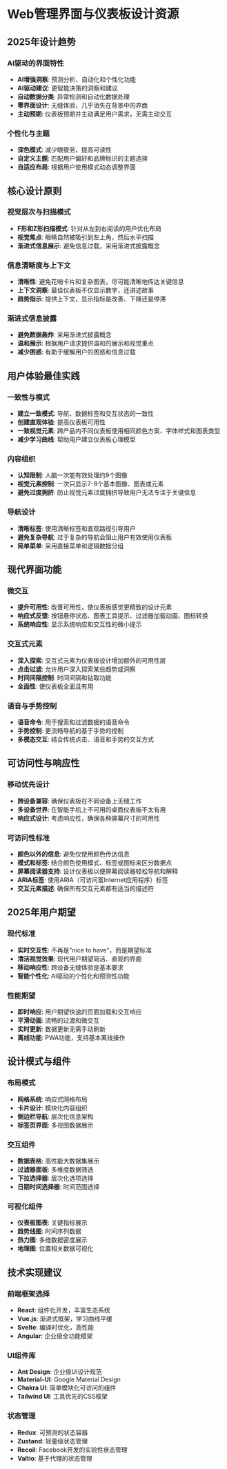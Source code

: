 # Web管理界面与仪表板设计资源

## 2025年设计趋势

### AI驱动的界面特性
- **AI增强洞察**: 预测分析、自动化和个性化功能
- **AI驱动建议**: 更智能决策的洞察和建议
- **自动数据分类**: 异常检测和自动化数据处理
- **零界面设计**: 无缝体验，几乎消失在背景中的界面
- **主动预期**: 仪表板预期并主动满足用户需求，无需主动交互

### 个性化与主题
- **深色模式**: 减少眼疲劳，提高可读性
- **自定义主题**: 匹配用户偏好和品牌标识的主题选择
- **自适应布局**: 根据用户使用模式动态调整界面

## 核心设计原则

### 视觉层次与扫描模式
- **F形和Z形扫描模式**: 针对从左到右阅读的用户优化布局
- **视觉焦点**: 眼睛自然被吸引到左上角，然后水平扫描
- **渐进式信息展示**: 避免信息过载，采用渐进式披露概念

### 信息清晰度与上下文
- **清晰性**: 避免花哨卡片和复杂图表，尽可能清晰地传达关键信息
- **上下文洞察**: 最佳仪表板不仅显示数字，还讲述故事
- **趋势指示**: 提供上下文，显示指标是改善、下降还是停滞

### 渐进式信息披露
- **避免数据轰炸**: 采用渐进式披露概念
- **温和展示**: 根据用户请求提供温和的展示和视觉重点
- **减少困惑**: 有助于缓解用户的困惑和信息过载

## 用户体验最佳实践

### 一致性与模式
- **建立一致模式**: 导航、数据标签和交互状态的一致性
- **创建直观体验**: 提高仪表板可用性
- **一致视觉元素**: 跨产品内不同仪表板使用相同颜色方案、字体样式和图表类型
- **减少学习曲线**: 帮助用户建立仪表板心理模型

### 内容组织
- **认知限制**: 人脑一次能有效处理约9个图像
- **视觉元素控制**: 一次只显示7-8个基本图像、图表或元素
- **避免过度拥挤**: 防止视觉元素过度拥挤导致用户无法专注于关键信息

### 导航设计
- **清晰标签**: 使用清晰标签和直观路径引导用户
- **避免复杂导航**: 过于复杂的导航会阻止用户有效使用仪表板
- **简单菜单**: 采用直接菜单和逻辑数据分组

## 现代界面功能

### 微交互
- **提升可用性**: 改善可用性，使仪表板感觉更精致的设计元素
- **响应式反馈**: 按钮悬停状态、图表工具提示、过滤器加载动画、图标转换
- **系统响应性**: 显示系统响应和交互性的微小提示

### 交互式元素
- **深入探索**: 交互式元素为仪表板设计增加额外的可用性层
- **点击过滤**: 允许用户深入探索某些趋势或洞察
- **时间间隔控制**: 时间间隔和钻取功能
- **全面性**: 使仪表板全面且有用

### 语音与手势控制
- **语音命令**: 用于搜索和过滤数据的语音命令
- **手势控制**: 更流畅导航的基于手势的控制
- **多模态交互**: 结合传统点击、语音和手势的交互方式

## 可访问性与响应性

### 移动优先设计
- **跨设备兼容**: 确保仪表板在不同设备上无缝工作
- **多设备世界**: 在智能手机上不可用的桌面仪表板不太有用
- **响应式设计**: 考虑响应性，确保各种屏幕尺寸的可用性

### 可访问性标准
- **颜色以外的信息**: 避免仅使用颜色传达信息
- **模式和标签**: 结合颜色使用模式、标签或图标来区分数据点
- **屏幕阅读器支持**: 设计仪表板以便屏幕阅读器轻松导航和解释
- **ARIA标签**: 使用ARIA（可访问富Internet应用程序）标签
- **交互元素描述**: 确保所有交互元素都有适当的描述符

## 2025年用户期望

### 现代标准
- **实时交互性**: 不再是"nice to have"，而是期望标准
- **清洁视觉效果**: 现代用户期望简洁、直观的界面
- **移动响应性**: 跨设备无缝体验是基本要求
- **智能个性化**: AI驱动的个性化和预测性功能

### 性能期望
- **即时响应**: 用户期望快速的页面加载和交互响应
- **平滑动画**: 流畅的过渡和微交互
- **实时更新**: 数据更新无需手动刷新
- **离线功能**: PWA功能，支持基本离线操作

## 设计模式与组件

### 布局模式
- **网格系统**: 响应式网格布局
- **卡片设计**: 模块化内容组织
- **侧边栏导航**: 层次化信息架构
- **标签页界面**: 多视图数据展示

### 交互组件
- **数据表格**: 高性能大数据集展示
- **过滤器面板**: 多维度数据筛选
- **下拉选择器**: 层次化选项选择
- **日期时间选择器**: 时间范围选择

### 可视化组件
- **仪表板图表**: 关键指标展示
- **趋势线图**: 时间序列数据
- **热力图**: 多维数据密度展示
- **地理图**: 位置相关数据可视化

## 技术实现建议

### 前端框架选择
- **React**: 组件化开发，丰富生态系统
- **Vue.js**: 渐进式框架，学习曲线平缓
- **Svelte**: 编译时优化，高性能
- **Angular**: 企业级全功能框架

### UI组件库
- **Ant Design**: 企业级UI设计规范
- **Material-UI**: Google Material Design 
- **Chakra UI**: 简单模块化可访问的组件
- **Tailwind UI**: 工具优先的CSS框架

### 状态管理
- **Redux**: 可预测的状态容器
- **Zustand**: 轻量级状态管理
- **Recoil**: Facebook开发的实验性状态管理
- **Valtio**: 基于代理的状态管理